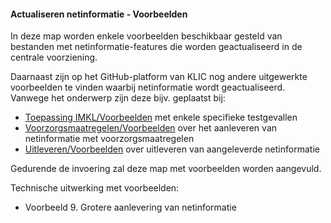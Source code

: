 ﻿#### Actualiseren netinformatie - Voorbeelden

In deze map worden enkele voorbeelden beschikbaar gesteld van bestanden met netinformatie-features die worden geactualiseerd in de centrale voorziening.
 
Daarnaast zijn op het GitHub-platform van KLIC nog andere uitgewerkte voorbeelden te vinden waarbij netinformatie wordt geactualiseerd.
Vanwege het onderwerp zijn deze bijv. geplaatst bij:
  * [Toepassing IMKL/Voorbeelden](https://github.com/kadaster/klic-win/tree/master/Toepassing%20IMKL/Voorbeelden) met enkele specifieke testgevallen
  * [Voorzorgsmaatregelen/Voorbeelden](../../Voorzorgsmaatregelen/Voorbeelden) over het aanleveren van netinformatie met voorzorgsmaatregelen
  * [Uitleveren/Voorbeelden](https://github.com/kadaster/klic-win/tree/master/Uitleveren/Voorbeelden) over uitleveren van aangeleverde netinformatie

Gedurende de invoering zal deze map met voorbeelden worden aangevuld.

Technische uitwerking met voorbeelden:
  * Voorbeeld 9. Grotere aanlevering van netinformatie

